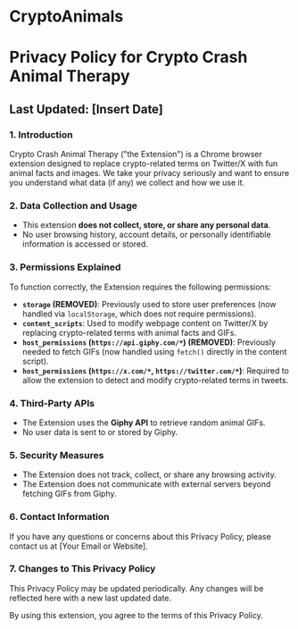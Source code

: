 # CryptoAnimals
# Privacy Policy for Crypto Crash Animal Therapy

## Last Updated: [Insert Date]

### 1. **Introduction**
Crypto Crash Animal Therapy ("the Extension") is a Chrome browser extension designed to replace crypto-related terms on Twitter/X with fun animal facts and images. We take your privacy seriously and want to ensure you understand what data (if any) we collect and how we use it.

### 2. **Data Collection and Usage**
- This extension **does not collect, store, or share any personal data**.
- No user browsing history, account details, or personally identifiable information is accessed or stored.

### 3. **Permissions Explained**
To function correctly, the Extension requires the following permissions:
- **`storage` (REMOVED)**: Previously used to store user preferences (now handled via `localStorage`, which does not require permissions).
- **`content_scripts`**: Used to modify webpage content on Twitter/X by replacing crypto-related terms with animal facts and GIFs.
- **`host_permissions` (`https://api.giphy.com/*`) (REMOVED)**: Previously needed to fetch GIFs (now handled using `fetch()` directly in the content script).
- **`host_permissions` (`https://x.com/*`, `https://twitter.com/*`)**: Required to allow the extension to detect and modify crypto-related terms in tweets.

### 4. **Third-Party APIs**
- The Extension uses the **Giphy API** to retrieve random animal GIFs.
- No user data is sent to or stored by Giphy.

### 5. **Security Measures**
- The Extension does not track, collect, or share any browsing activity.
- The Extension does not communicate with external servers beyond fetching GIFs from Giphy.

### 6. **Contact Information**
If you have any questions or concerns about this Privacy Policy, please contact us at [Your Email or Website].

### 7. **Changes to This Privacy Policy**
This Privacy Policy may be updated periodically. Any changes will be reflected here with a new last updated date.

By using this extension, you agree to the terms of this Privacy Policy.

